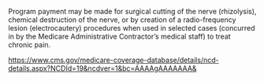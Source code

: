 Program payment may be made for surgical cutting of the nerve (rhizolysis), chemical destruction of the nerve, or by creation of a radio-frequency lesion (electrocautery) procedures when used in selected cases (concurred in by the Medicare Administrative Contractor’s medical staff) to treat chronic pain.

https://www.cms.gov/medicare-coverage-database/details/ncd-details.aspx?NCDId=19&ncdver=1&bc=AAAAgAAAAAAA&
